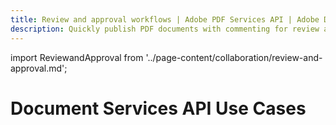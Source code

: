 ```yaml
---
title: Review and approval workflows | Adobe PDF Services API | Adobe Document Services
description: Quickly publish PDF documents with commenting for review and approval workflows. Our free PDF Embed API helps you publish PDF documents in HTML with a few lines of code. Learn more today.
---
```


import ReviewandApproval from '../page-content/collaboration/review-and-approval.md';


<Hero slots="heading" variant="fullwidth" theme="dark"  customLayout className="herobgImage Hero-Banner" />

# Document Services API Use Cases

<MenuWrapperComponent  slots="content"  repeat="1" theme="lightest" className="Review-and-Approval"/>

<ReviewandApproval />

